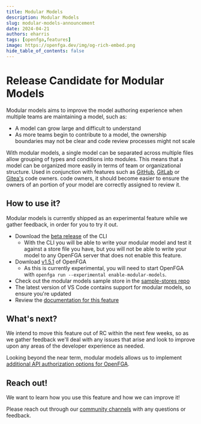 ```yaml
---
title: Modular Models
description: Modular Models 
slug: modular-models-announcement
date: 2024-04-21
authors: eharris
tags: [openfga,features]
image: https://openfga.dev/img/og-rich-embed.png
hide_table_of_contents: false
---
```

# Release Candidate for Modular Models

Modular models aims to improve the model authoring experience when multiple teams are maintaining a model, such as:

- A model can grow large and difficult to understand
- As more teams begin to contribute to a model, the ownership boundaries may not be clear and code review processes might not scale

With modular models, a single model can be separated across multiple files allow grouping of types and conditions into modules. This means that a model can be organized more easily in terms of team or organizational structure. Used in conjunction with features such as [GitHub](https://docs.github.com/en/repositories/managing-your-repositorys-settings-and-features/customizing-your-repository/about-code-owners), [GitLab](https://docs.gitlab.com/ee/user/project/codeowners/) or [Gitea's](https://docs.gitea.com/usage/code-owners) code owners. code owners, it should become easier to ensure the owners of an portion of your model are correctly assigned to review it.

## How to use it?

Modular models is currently shipped as an experimental feature while we gather feedback, in order for you to try it out.

* Download the [beta release](https://github.com/openfga/cli/releases/tag/v0.3.0-beta.1) of the CLI
  * With the CLI you will be able to write your modular model and test it against a store file you have, but you will not be able to write your model to any OpenFGA server that does not enable this feature.
* Download [v1.5.1](https://github.com/openfga/openfga/releases/tag/v1.5.1) of OpenFGA
  * As this is currently experimental, you will need to start OpenFGA with `openfga run --experimental enable-modular-models`.
* Check out the modular models sample store in the [sample-stores repo](https://github.com/openfga/sample-stores/tree/main/stores/modular)
* The latest version of VS Code contains support for modular models, so ensure you're updated
* Review the [documentation for this feature](https://openfga.dev/docs/modeling/modular-models)

## What's next?

We intend to move this feature out of RC within the next few weeks, so as we gather feedback we'll deal with any issues that arise and look to improve upon any areas of the developer experience as needed.

Looking beyond the near term, modular models allows us to implement [additional API authorization options for OpenFGA](https://github.com/openfga/roadmap/issues/30).

## Reach out!

We want to learn how you use this feature and how we can improve it! 

Please reach out through our [community channels](https://openfga.dev/community) with any questions or feedback.
